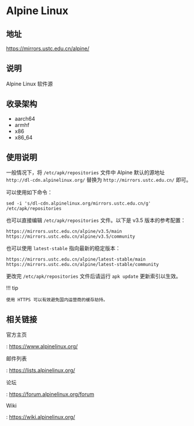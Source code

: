 # Alpine Linux

## 地址

<https://mirrors.ustc.edu.cn/alpine/>

## 说明

Alpine Linux 软件源

## 收录架构

- aarch64
- armhf
- x86
- x86_64

## 使用说明

一般情况下，将 `/etc/apk/repositories`
文件中 Alpine 默认的源地址 `http://dl-cdn.alpinelinux.org/` 替换为
`http://mirrors.ustc.edu.cn/` 即可。

可以使用如下命令：

    sed -i 's/dl-cdn.alpinelinux.org/mirrors.ustc.edu.cn/g' /etc/apk/repositories

也可以直接编辑 `/etc/apk/repositories` 文件。以下是 v3.5 版本的参考配置：

    https://mirrors.ustc.edu.cn/alpine/v3.5/main
    https://mirrors.ustc.edu.cn/alpine/v3.5/community

也可以使用 `latest-stable` 指向最新的稳定版本：

    https://mirrors.ustc.edu.cn/alpine/latest-stable/main
    https://mirrors.ustc.edu.cn/alpine/latest-stable/community

更改完 `/etc/apk/repositories` 文件后请运行 `apk update` 更新索引以生效。

!!! tip

    使用 HTTPS 可以有效避免国内运营商的缓存劫持。

## 相关链接

官方主页

:   <https://www.alpinelinux.org/>

邮件列表

:   <https://lists.alpinelinux.org/>

论坛

:   <https://forum.alpinelinux.org/forum>

Wiki

:   <https://wiki.alpinelinux.org/>
